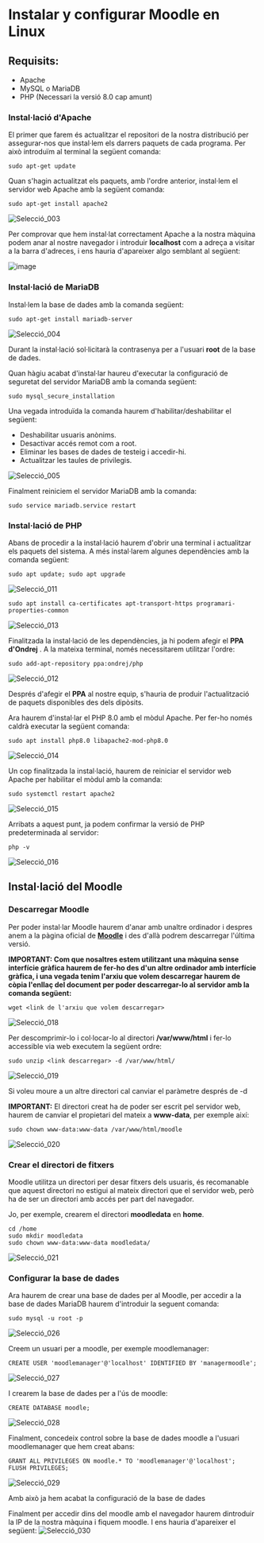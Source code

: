 # Instalar y configurar Moodle en Linux

## Requisits:
- Apache
- MySQL o MariaDB
- PHP (Necessari la versió 8.0 cap amunt)

### Instal·lació d'Apache

El primer que farem és actualitzar el repositori de la nostra distribució per assegurar-nos que instal·lem els darrers paquets de cada programa. Per això introduïm al terminal la següent comanda:

```
sudo apt-get update
```

Quan s'hagin actualitzat els paquets, amb l'ordre anterior, instal·lem el servidor web Apache amb la següent comanda:

```
sudo apt-get install apache2
```
![Selecció_003](https://user-images.githubusercontent.com/114423020/204158007-f267775a-fa99-4902-a1e1-15baea5afb4d.png)

Per comprovar que hem instal·lat correctament Apache a la nostra màquina podem anar al nostre navegador i introduir **localhost** com a adreça a visitar a la barra d'adreces, i ens hauria d'apareixer algo semblant al següent:

![image](https://user-images.githubusercontent.com/114423020/204158033-51a78225-a0a8-41e8-8692-f8a9413f9b24.png)


### Instal·lació de MariaDB

Instal·lem la base de dades amb la comanda següent:

```
sudo apt-get install mariadb-server
```
![Selecció_004](https://user-images.githubusercontent.com/114423020/204158120-7134f745-642f-412c-a89e-10d8ba9d32f6.png)

Durant la instal·lació sol·licitarà la contrasenya per a l'usuari **root** de la base de dades.

Quan hàgiu acabat d'instal·lar haureu d'executar la configuració de seguretat del servidor MariaDB amb la comanda següent:

```
sudo mysql_secure_installation
```

Una vegada introduïda la comanda haurem d'habilitar/deshabilitar el següent:

- Deshabilitar usuaris anònims.
- Desactivar accés remot com a root.
- Eliminar les bases de dades de testeig i accedir-hi.
- Actualitzar les taules de privilegis.

![Selecció_005](https://user-images.githubusercontent.com/114423020/204158232-052c317c-f16d-4765-8d61-045f93911b9b.png)

Finalment reiniciem el servidor MariaDB amb la comanda:

```
sudo service mariadb.service restart
```

### Instal·lació de PHP

Abans de procedir a la instal·lació haurem d'obrir una terminal i actualitzar els paquets del sistema. A més instal·larem algunes dependències amb la comanda següent:

```
sudo apt update; sudo apt upgrade
```
![Selecció_011](https://user-images.githubusercontent.com/114423020/204158528-b391a7ab-a8ca-43c4-a824-a948aa7f256d.png)


```
sudo apt install ca-certificates apt-transport-https programari-properties-common
```

![Selecció_013](https://user-images.githubusercontent.com/114423020/204158531-b3af5339-820b-47c9-8abc-c1c7674a47e7.png)


Finalitzada la instal·lació de les dependències, ja hi podem afegir el **PPA d'Ondrej** . A la mateixa terminal, només necessitarem utilitzar l'ordre:

```
sudo add-apt-repository ppa:ondrej/php
```
![Selecció_012](https://user-images.githubusercontent.com/114423020/204158586-d557fce4-dc79-42e7-a8d7-3433c358cba3.png)

Després d'afegir el **PPA** al nostre equip, s'hauria de produir l'actualització de paquets disponibles des dels dipòsits.

Ara haurem d'instal·lar el PHP 8.0 amb el mòdul Apache. Per fer-ho només caldrà executar la següent comanda:

```
sudo apt install php8.0 libapache2-mod-php8.0
```
![Selecció_014](https://user-images.githubusercontent.com/114423020/204158730-b4ab879d-7da0-46c8-a1f6-7de16e5ac2e3.png)

Un cop finalitzada la instal·lació, haurem de reiniciar el servidor web Apache per habilitar el mòdul amb la comanda:

```
sudo systemctl restart apache2
```
![Selecció_015](https://user-images.githubusercontent.com/114423020/204158769-5c7f66ad-629a-47a5-9057-1df0b0a8c07b.png)

Arribats a aquest punt, ja podem confirmar la versió de PHP predeterminada al servidor:

```
php -v
```
![Selecció_016](https://user-images.githubusercontent.com/114423020/204158825-78afb8bb-67f9-495f-adf5-35d39fb44083.png)

## Instal·lació del Moodle

### Descarregar Moodle

Per poder instal·lar Moodle haurem d'anar amb unaltre ordinador i despres anem a la pàgina oficial de **[Moodle](https://moodle.org)** i des d'allà podrem descarregar l'última versió. 

**IMPORTANT: Com que nosaltres estem utilitzant una màquina sense interfície gràfica haurem de fer-ho des d'un altre ordinador amb interfície gràfica, i una vegada tenim l'arxiu que volem descarregar haurem de còpia l'enllaç del document per poder descarregar-lo al servidor amb la comanda següent:**

```
wget <link de l'arxiu que volem descarregar>
```
![Selecció_018](https://user-images.githubusercontent.com/114423020/204159554-9c6328f9-5f21-46e3-b755-c59a1960a8ed.png)


Per descomprimir-lo i col·locar-lo al directori **/var/www/html** i fer-lo accessible via web executem la següent ordre:

```
sudo unzip <link descarregar> -d /var/www/html/
```
![Selecció_019](https://user-images.githubusercontent.com/114423020/204159562-f7979cd0-56cc-4fd5-baf6-76a5a0204ae1.png)


Si voleu moure a un altre directori cal canviar el paràmetre després de -d

**IMPORTANT:** El directori creat ha de poder ser escrit pel servidor web, haurem de canviar el propietari del mateix a **www-data**, per exemple així:

```
sudo chown www-data:www-data /var/www/html/moodle
```
![Selecció_020](https://user-images.githubusercontent.com/114423020/204159764-7010cedf-0bff-495f-a8e9-a7e0cae7bca8.png)


### Crear el directori de fitxers

Moodle utilitza un directori per desar fitxers dels usuaris, és recomanable que aquest directori no estigui al mateix directori que el servidor web, però ha de ser un directori amb accés per part del navegador.

Jo, per exemple, crearem el directori **moodledata** en **home**.

```
cd /home
sudo mkdir moodledata
sudo chown www-data:www-data moodledata/
```
![Selecció_021](https://user-images.githubusercontent.com/114423020/204159761-f2442543-49b6-4d29-be0f-019547dacb42.png)


### Configurar la base de dades

Ara haurem de crear una base de dades per al Moodle, per accedir a la base de dades MariaDB haurem d'introduir la seguent comanda:

```
sudo mysql -u root -p
```
![Selecció_026](https://user-images.githubusercontent.com/114423020/204159812-c97dc472-4a44-49cc-bba5-59cfc3dd4f80.png)


Creem un usuari per a moodle, per exemple moodlemanager:

```
CREATE USER 'moodlemanager'@'localhost' IDENTIFIED BY 'managermoodle';
```
![Selecció_027](https://user-images.githubusercontent.com/114423020/204159818-61058d8e-57a4-496e-b439-125ad1b7704a.png)

I crearem la base de dades per a l'ús de moodle:

```
CREATE DATABASE moodle;
```
![Selecció_028](https://user-images.githubusercontent.com/114423020/204159837-5bb2b7b0-1986-47f5-9087-8565a69c0b78.png)

Finalment, concedeix control sobre la base de dades moodle a l'usuari moodlemanager que hem creat abans:

```
GRANT ALL PRIVILEGES ON moodle.* TO 'moodlemanager'@'localhost';
FLUSH PRIVILEGES;
```
![Selecció_029](https://user-images.githubusercontent.com/114423020/204159851-f40fa3e8-2b18-444e-b86c-0ae13aae1caa.png)

Amb això ja hem acabat la configuració de la base de dades

Finalment per accedir dins del moodle amb el navegador haurem dintroduir la IP de la nostra màquina i fiquem moodle. I ens hauria d'apareixer el següent:
![Selecció_030](https://user-images.githubusercontent.com/114423020/204159950-76a1f279-8402-4669-b23c-e6053e307e9b.png)



